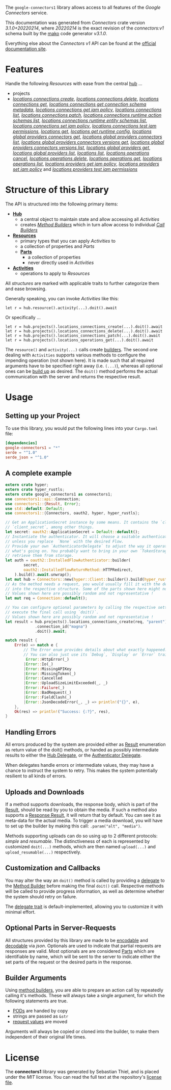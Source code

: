 <!---
DO NOT EDIT !
This file was generated automatically from 'src/mako/api/README.md.mako'
DO NOT EDIT !
-->
The `google-connectors1` library allows access to all features of the *Google Connectors* service.

This documentation was generated from *Connectors* crate version *3.1.0+20220214*, where *20220214* is the exact revision of the *connectors:v1* schema built by the [mako](http://www.makotemplates.org/) code generator *v3.1.0*.

Everything else about the *Connectors* *v1* API can be found at the
[official documentation site](https://cloud.google.com/apigee/docs/api-platform/connectors/about-connectors).
# Features

Handle the following *Resources* with ease from the central [hub](https://docs.rs/google-connectors1/3.1.0+20220214/google_connectors1/Connectors) ... 

* projects
 * [*locations connections create*](https://docs.rs/google-connectors1/3.1.0+20220214/google_connectors1/api::ProjectLocationConnectionCreateCall), [*locations connections delete*](https://docs.rs/google-connectors1/3.1.0+20220214/google_connectors1/api::ProjectLocationConnectionDeleteCall), [*locations connections get*](https://docs.rs/google-connectors1/3.1.0+20220214/google_connectors1/api::ProjectLocationConnectionGetCall), [*locations connections get connection schema metadata*](https://docs.rs/google-connectors1/3.1.0+20220214/google_connectors1/api::ProjectLocationConnectionGetConnectionSchemaMetadataCall), [*locations connections get iam policy*](https://docs.rs/google-connectors1/3.1.0+20220214/google_connectors1/api::ProjectLocationConnectionGetIamPolicyCall), [*locations connections list*](https://docs.rs/google-connectors1/3.1.0+20220214/google_connectors1/api::ProjectLocationConnectionListCall), [*locations connections patch*](https://docs.rs/google-connectors1/3.1.0+20220214/google_connectors1/api::ProjectLocationConnectionPatchCall), [*locations connections runtime action schemas list*](https://docs.rs/google-connectors1/3.1.0+20220214/google_connectors1/api::ProjectLocationConnectionRuntimeActionSchemaListCall), [*locations connections runtime entity schemas list*](https://docs.rs/google-connectors1/3.1.0+20220214/google_connectors1/api::ProjectLocationConnectionRuntimeEntitySchemaListCall), [*locations connections set iam policy*](https://docs.rs/google-connectors1/3.1.0+20220214/google_connectors1/api::ProjectLocationConnectionSetIamPolicyCall), [*locations connections test iam permissions*](https://docs.rs/google-connectors1/3.1.0+20220214/google_connectors1/api::ProjectLocationConnectionTestIamPermissionCall), [*locations get*](https://docs.rs/google-connectors1/3.1.0+20220214/google_connectors1/api::ProjectLocationGetCall), [*locations get runtime config*](https://docs.rs/google-connectors1/3.1.0+20220214/google_connectors1/api::ProjectLocationGetRuntimeConfigCall), [*locations global providers connectors get*](https://docs.rs/google-connectors1/3.1.0+20220214/google_connectors1/api::ProjectLocationGlobalProviderConnectorGetCall), [*locations global providers connectors list*](https://docs.rs/google-connectors1/3.1.0+20220214/google_connectors1/api::ProjectLocationGlobalProviderConnectorListCall), [*locations global providers connectors versions get*](https://docs.rs/google-connectors1/3.1.0+20220214/google_connectors1/api::ProjectLocationGlobalProviderConnectorVersionGetCall), [*locations global providers connectors versions list*](https://docs.rs/google-connectors1/3.1.0+20220214/google_connectors1/api::ProjectLocationGlobalProviderConnectorVersionListCall), [*locations global providers get*](https://docs.rs/google-connectors1/3.1.0+20220214/google_connectors1/api::ProjectLocationGlobalProviderGetCall), [*locations global providers list*](https://docs.rs/google-connectors1/3.1.0+20220214/google_connectors1/api::ProjectLocationGlobalProviderListCall), [*locations list*](https://docs.rs/google-connectors1/3.1.0+20220214/google_connectors1/api::ProjectLocationListCall), [*locations operations cancel*](https://docs.rs/google-connectors1/3.1.0+20220214/google_connectors1/api::ProjectLocationOperationCancelCall), [*locations operations delete*](https://docs.rs/google-connectors1/3.1.0+20220214/google_connectors1/api::ProjectLocationOperationDeleteCall), [*locations operations get*](https://docs.rs/google-connectors1/3.1.0+20220214/google_connectors1/api::ProjectLocationOperationGetCall), [*locations operations list*](https://docs.rs/google-connectors1/3.1.0+20220214/google_connectors1/api::ProjectLocationOperationListCall), [*locations providers get iam policy*](https://docs.rs/google-connectors1/3.1.0+20220214/google_connectors1/api::ProjectLocationProviderGetIamPolicyCall), [*locations providers set iam policy*](https://docs.rs/google-connectors1/3.1.0+20220214/google_connectors1/api::ProjectLocationProviderSetIamPolicyCall) and [*locations providers test iam permissions*](https://docs.rs/google-connectors1/3.1.0+20220214/google_connectors1/api::ProjectLocationProviderTestIamPermissionCall)




# Structure of this Library

The API is structured into the following primary items:

* **[Hub](https://docs.rs/google-connectors1/3.1.0+20220214/google_connectors1/Connectors)**
    * a central object to maintain state and allow accessing all *Activities*
    * creates [*Method Builders*](https://docs.rs/google-connectors1/3.1.0+20220214/google_connectors1/client::MethodsBuilder) which in turn
      allow access to individual [*Call Builders*](https://docs.rs/google-connectors1/3.1.0+20220214/google_connectors1/client::CallBuilder)
* **[Resources](https://docs.rs/google-connectors1/3.1.0+20220214/google_connectors1/client::Resource)**
    * primary types that you can apply *Activities* to
    * a collection of properties and *Parts*
    * **[Parts](https://docs.rs/google-connectors1/3.1.0+20220214/google_connectors1/client::Part)**
        * a collection of properties
        * never directly used in *Activities*
* **[Activities](https://docs.rs/google-connectors1/3.1.0+20220214/google_connectors1/client::CallBuilder)**
    * operations to apply to *Resources*

All *structures* are marked with applicable traits to further categorize them and ease browsing.

Generally speaking, you can invoke *Activities* like this:

```Rust,ignore
let r = hub.resource().activity(...).doit().await
```

Or specifically ...

```ignore
let r = hub.projects().locations_connections_create(...).doit().await
let r = hub.projects().locations_connections_delete(...).doit().await
let r = hub.projects().locations_connections_patch(...).doit().await
let r = hub.projects().locations_operations_get(...).doit().await
```

The `resource()` and `activity(...)` calls create [builders][builder-pattern]. The second one dealing with `Activities` 
supports various methods to configure the impending operation (not shown here). It is made such that all required arguments have to be 
specified right away (i.e. `(...)`), whereas all optional ones can be [build up][builder-pattern] as desired.
The `doit()` method performs the actual communication with the server and returns the respective result.

# Usage

## Setting up your Project

To use this library, you would put the following lines into your `Cargo.toml` file:

```toml
[dependencies]
google-connectors1 = "*"
serde = "^1.0"
serde_json = "^1.0"
```

## A complete example

```Rust
extern crate hyper;
extern crate hyper_rustls;
extern crate google_connectors1 as connectors1;
use connectors1::api::Connection;
use connectors1::{Result, Error};
use std::default::Default;
use connectors1::{Connectors, oauth2, hyper, hyper_rustls};

// Get an ApplicationSecret instance by some means. It contains the `client_id` and 
// `client_secret`, among other things.
let secret: oauth2::ApplicationSecret = Default::default();
// Instantiate the authenticator. It will choose a suitable authentication flow for you, 
// unless you replace  `None` with the desired Flow.
// Provide your own `AuthenticatorDelegate` to adjust the way it operates and get feedback about 
// what's going on. You probably want to bring in your own `TokenStorage` to persist tokens and
// retrieve them from storage.
let auth = oauth2::InstalledFlowAuthenticator::builder(
        secret,
        oauth2::InstalledFlowReturnMethod::HTTPRedirect,
    ).build().await.unwrap();
let mut hub = Connectors::new(hyper::Client::builder().build(hyper_rustls::HttpsConnector::with_native_roots().https_or_http().enable_http1().enable_http2().build()), auth);
// As the method needs a request, you would usually fill it with the desired information
// into the respective structure. Some of the parts shown here might not be applicable !
// Values shown here are possibly random and not representative !
let mut req = Connection::default();

// You can configure optional parameters by calling the respective setters at will, and
// execute the final call using `doit()`.
// Values shown here are possibly random and not representative !
let result = hub.projects().locations_connections_create(req, "parent")
             .connection_id("magna")
             .doit().await;

match result {
    Err(e) => match e {
        // The Error enum provides details about what exactly happened.
        // You can also just use its `Debug`, `Display` or `Error` traits
         Error::HttpError(_)
        |Error::Io(_)
        |Error::MissingAPIKey
        |Error::MissingToken(_)
        |Error::Cancelled
        |Error::UploadSizeLimitExceeded(_, _)
        |Error::Failure(_)
        |Error::BadRequest(_)
        |Error::FieldClash(_)
        |Error::JsonDecodeError(_, _) => println!("{}", e),
    },
    Ok(res) => println!("Success: {:?}", res),
}

```
## Handling Errors

All errors produced by the system are provided either as [Result](https://docs.rs/google-connectors1/3.1.0+20220214/google_connectors1/client::Result) enumeration as return value of
the doit() methods, or handed as possibly intermediate results to either the 
[Hub Delegate](https://docs.rs/google-connectors1/3.1.0+20220214/google_connectors1/client::Delegate), or the [Authenticator Delegate](https://docs.rs/yup-oauth2/*/yup_oauth2/trait.AuthenticatorDelegate.html).

When delegates handle errors or intermediate values, they may have a chance to instruct the system to retry. This 
makes the system potentially resilient to all kinds of errors.

## Uploads and Downloads
If a method supports downloads, the response body, which is part of the [Result](https://docs.rs/google-connectors1/3.1.0+20220214/google_connectors1/client::Result), should be
read by you to obtain the media.
If such a method also supports a [Response Result](https://docs.rs/google-connectors1/3.1.0+20220214/google_connectors1/client::ResponseResult), it will return that by default.
You can see it as meta-data for the actual media. To trigger a media download, you will have to set up the builder by making
this call: `.param("alt", "media")`.

Methods supporting uploads can do so using up to 2 different protocols: 
*simple* and *resumable*. The distinctiveness of each is represented by customized 
`doit(...)` methods, which are then named `upload(...)` and `upload_resumable(...)` respectively.

## Customization and Callbacks

You may alter the way an `doit()` method is called by providing a [delegate](https://docs.rs/google-connectors1/3.1.0+20220214/google_connectors1/client::Delegate) to the 
[Method Builder](https://docs.rs/google-connectors1/3.1.0+20220214/google_connectors1/client::CallBuilder) before making the final `doit()` call. 
Respective methods will be called to provide progress information, as well as determine whether the system should 
retry on failure.

The [delegate trait](https://docs.rs/google-connectors1/3.1.0+20220214/google_connectors1/client::Delegate) is default-implemented, allowing you to customize it with minimal effort.

## Optional Parts in Server-Requests

All structures provided by this library are made to be [encodable](https://docs.rs/google-connectors1/3.1.0+20220214/google_connectors1/client::RequestValue) and 
[decodable](https://docs.rs/google-connectors1/3.1.0+20220214/google_connectors1/client::ResponseResult) via *json*. Optionals are used to indicate that partial requests are responses 
are valid.
Most optionals are are considered [Parts](https://docs.rs/google-connectors1/3.1.0+20220214/google_connectors1/client::Part) which are identifiable by name, which will be sent to 
the server to indicate either the set parts of the request or the desired parts in the response.

## Builder Arguments

Using [method builders](https://docs.rs/google-connectors1/3.1.0+20220214/google_connectors1/client::CallBuilder), you are able to prepare an action call by repeatedly calling it's methods.
These will always take a single argument, for which the following statements are true.

* [PODs][wiki-pod] are handed by copy
* strings are passed as `&str`
* [request values](https://docs.rs/google-connectors1/3.1.0+20220214/google_connectors1/client::RequestValue) are moved

Arguments will always be copied or cloned into the builder, to make them independent of their original life times.

[wiki-pod]: http://en.wikipedia.org/wiki/Plain_old_data_structure
[builder-pattern]: http://en.wikipedia.org/wiki/Builder_pattern
[google-go-api]: https://github.com/google/google-api-go-client

# License
The **connectors1** library was generated by Sebastian Thiel, and is placed 
under the *MIT* license.
You can read the full text at the repository's [license file][repo-license].

[repo-license]: https://github.com/Byron/google-apis-rsblob/main/LICENSE.md
